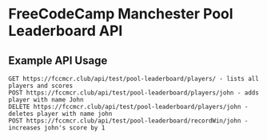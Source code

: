 # FreeCodeCamp Manchester Pool Leaderboard API

## Example API Usage

```
GET https://fccmcr.club/api/test/pool-leaderboard/players/ - lists all players and scores
POST https://fccmcr.club/api/test/pool-leaderboard/players/john - adds player with name John
DELETE https://fccmcr.club/api/test/pool-leaderboard/players/john - deletes player with name john
POST https://fccmcr.club/api/test/pool-leaderboard/recordWin/john - increases john's score by 1

```




